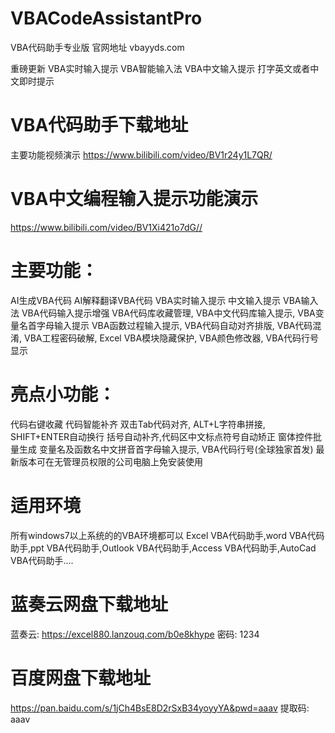 # VBACodeAssistantPro
VBA代码助手专业版
官网地址 vbayyds.com

重磅更新 VBA实时输入提示 VBA智能输入法 VBA中文输入提示 打字英文或者中文即时提示

# VBA代码助手下载地址
主要功能视频演示
https://www.bilibili.com/video/BV1r24y1L7QR/
# VBA中文编程输入提示功能演示
https://www.bilibili.com/video/BV1Xi421o7dG//


# 主要功能：

AI生成VBA代码 AI解释翻译VBA代码
VBA实时输入提示 中文输入提示 VBA输入法 VBA代码输入提示增强
VBA代码库收藏管理, VBA中文代码库输入提示, VBA变量名首字母输入提示
VBA函数过程输入提示, VBA代码自动对齐排版,
VBA代码混淆, VBA工程密码破解, Excel VBA模块隐藏保护,
VBA颜色修改器, VBA代码行号显示

# 亮点小功能：

代码右键收藏
代码智能补齐 双击Tab代码对齐,
ALT+L字符串拼接, SHIFT+ENTER自动换行
括号自动补齐,代码区中文标点符号自动矫正
窗体控件批量生成
变量名及函数名中文拼音首字母输入提示,
VBA代码行号(全球独家首发)
最新版本可在无管理员权限的公司电脑上免安装使用

# 适用环境

所有windows7以上系统的的VBA环境都可以
Excel VBA代码助手,word VBA代码助手,ppt VBA代码助手,Outlook VBA代码助手,Access VBA代码助手,AutoCad VBA代码助手....

# 蓝奏云网盘下载地址
蓝奏云: https://excel880.lanzouq.com/b0e8khype
密码: 1234

# 百度网盘下载地址
https://pan.baidu.com/s/1jCh4BsE8D2rSxB34yoyyYA&pwd=aaav
提取码: aaav
